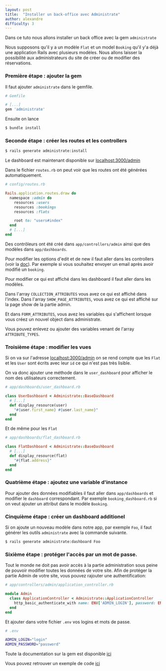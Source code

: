 ```yaml
---
layout: post
title:  "Installer un back-office avec Administrate"
author: alexandre
difficulty: 3
---
```


Dans ce tuto nous allons installer un back office avec la gem `administrate`

Nous supposons qu'il y a un modèle `Flat` et un model `Booking` qu'il y'a déjà une application Rails avec plusieurs modèles. Nous allons laisser la possibilité aux administrateurs du site de créer ou de modifier des réservations.

### Première étape : ajouter la gem

Il faut ajouter `administrate` dans le gemfile.

```ruby
# Gemfile

# [...]
gem 'administrate'
```

Ensuite on lance

```sh
$ bundle install
```

### Seconde étape : créer les routes et les controllers

```sh
$ rails generate administrate:install
```

Le dashboard est maintenant disponible sur [localhost:3000/admin](localhost:3000/admin)

Dans le fichier `routes.rb` on peut voir que les routes ont été générées automatiquement.

```ruby
# config/routes.rb

Rails.application.routes.draw do
  namespace :admin do
    resources :users
    resources :bookings
    resources :flats

    root to: "users#index"
  end
  # [...]
end
```

Des contrôleurs ont été créé dans `app/controllers/admin` ainsi que des modèles dans `app/dashboards`.

Pour modifier les options d'edit et de new il faut aller dans les controllers (voir la [doc](https://administrate-prototype.herokuapp.com/customizing_controller_actions)). Par exemple si vous souhaitez envoyer un email après avoir modifié un `booking`.

Pour modifier ce qui est affiché dans les dashboard il faut aller dans les modèles.

Dans l'array `COLLECTION_ATTRIBUTES` vous avez ce qui est affiché dans l'index. Dans l'array `SHOW_PAGE_ATTRIBUTES`, vous avez ce qui est affiché sur la page show de la partie admin.

Et dans `FORM_ATTRIBUTES`, vous avez les variables qui s'affichent lorsque vous créez un nouvel object dans administrate.

Vous pouvez enlevez ou ajouter des variables venant de l'array `ATTRIBUTE_TYPES`.

### Troisième étape : modifier les vues

Si on va sur l'adresse [localhost:3000/admin](localhost:3000/admin) on se rend compte que les `Flat` et les `User` sont écrits avec leur `id` ce qui n'est pas très lisible.

On va donc ajouter une méthode dans le `user_dashboard` pour afficher le nom des utilisateurs correctement.

```ruby
# app/dashboards/user_dashboard.rb

class UserDashboard < Administrate::BaseDashboard
  # [...]
  def display_resource(user)
    "#{user.first_name} #{user.last_name}"
  end
end
```

Et de même pour les `Flat`

```ruby
# app/dashboards/flat_dashboard.rb

class FlatDashboard < Administrate::BaseDashboard
  # [...]
  def display_resource(flat)
    "#{flat.address}"
  end
end
```

### Quatrième étape : ajoutez une variable d'instance

Pour ajouter des données modifiables il faut aller dans `app/dashboards` et modifier le `dashboard` correspondant. Par exemple `booking_dashboard.rb` si on veut ajouter un attribut dans le modèle `Booking`.

### Cinquième étape : créer un dashboard additionel

Si on ajoute un nouveau modèle dans notre app, par exemple `Foo`, il faut générer les outils `administrate` avec la commande suivante.

```sh
$ rails generate administrate:dashboard Foo
```

### Sixième étape : protéger l'accès par un mot de passe.

Tout le monde ne doit pas avoir accès à la partie administration sous peine de pouvoir modifier toutes les données de votre site. Afin de protéger la partie Admin de votre site, vous pouvez rajouter une authentification:

```ruby
# app/controllers/admin/application_controller.rb

module Admin
  class ApplicationController < Administrate::ApplicationController
    http_basic_authenticate_with name: ENV['ADMIN_LOGIN'], password: ENV['ADMIN_PASSWORD']
  end
end
```

Et ajouter dans votre fichier `.env` vos logins et mots de passe.

```sh
# .env

ADMIN_LOGIN="login"
ADMIN_PASSWORD="password"
```

Toute la documentation sur la gem est disponible [ici](https://administrate-prototype.herokuapp.com/)

Vous pouvez retrouver un exemple de code [ici](https://github.com/alexandrebk/airbnb-copycat/commit/e12d5575f86e0a9101cb6075987c3bd1d04cfda5)

